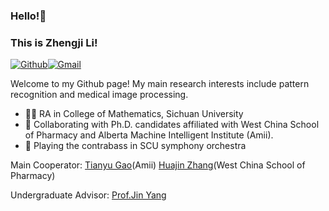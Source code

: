 ### Hello!👋 
### This is Zhengji Li!

[![Github](https://img.shields.io/badge/-Github-000?style=flat&logo=Github&logoColor=white)](https://github.com/MarcusLee13)[![Gmail](https://img.shields.io/badge/-Gmail-c14438?style=flat&logo=Gmail&logoColor=white)](mailto:alanleezhg@gmail.com)

Welcome to my Github page! My main research interests include pattern recognition and medical image processing. 

- 👨‍💻 RA in College of Mathematics, Sichuan University
- 🤝 Collaborating with Ph.D. candidates affiliated with West China School of Pharmacy and Alberta Machine Intelligent Institute (Amii).
- 🎼 Playing the contrabass in SCU symphony orchestra

Main Cooperator:
[Tianyu Gao](https://scholar.google.com/citations?hl=en&user=ydjIxzYAAAAJ&view_op=list_works&citft=1&citft=2&citft=3&email_for_op=alanleezhg%40gmail.com&gmla=AJsN-F5-3tpRBrQSAnvkDhpgWGbR1WJjlujvRKHRCTMlf70AD8fOVTunXe29mTYjKrckU8RgFSGN5jecdEBAopWO_cXAZSNQsFpz7VZeDuI_lIHfCw8aoYRtLtcX2HmuNPX98fEGfmqZJbaPUR9cj48P4qH-Xg7v_PyrmQIslAvxlESPC7A_WTVi1eShq0cw7C3-VMP1SqfZHcN8Dc9B_ui7cDH7RAN5Kn-5Mv4ON-MM1ZBy0_kWZjhBlseWBSsu58a77pvXyBla)(Amii)
[Huajin Zhang](https://www.researchgate.net/scientific-contributions/Huajin-Zhang-2044742904)(West China School of Pharmacy)

Undergraduate Advisor:
[Prof.Jin Yang](https://ccs.scu.edu.cn/info/1053/1138.htm)
